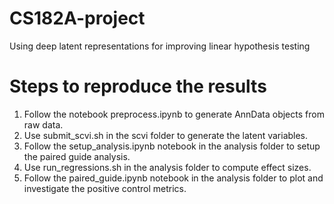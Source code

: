 # CS182A-project
Using deep latent representations for improving linear hypothesis testing

# Steps to reproduce the results

1. Follow the notebook preprocess.ipynb to generate AnnData objects from raw data.
2. Use submit_scvi.sh in the scvi folder to generate the latent variables. 
3. Follow the setup_analysis.ipynb notebook in the analysis folder to setup the paired guide analysis.
4. Use run_regressions.sh in the analysis folder to compute effect sizes.
5. Follow the paired_guide.ipynb notebook in the analysis folder to plot and investigate the positive control metrics.
